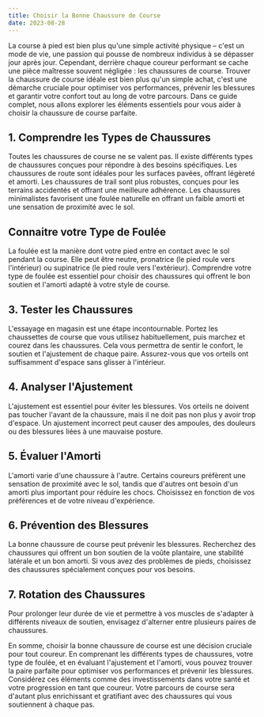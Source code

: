 ```yaml
---
title: Choisir la Bonne Chaussure de Course
date: 2023-08-28
---
```


La course à pied est bien plus qu'une simple activité physique – c'est un mode de vie, une passion qui pousse de nombreux individus à se dépasser jour après jour. Cependant, derrière chaque coureur performant se cache une pièce maîtresse souvent négligée : les chaussures de course. Trouver la chaussure de course idéale est bien plus qu'un simple achat, c'est une démarche cruciale pour optimiser vos performances, prévenir les blessures et garantir votre confort tout au long de votre parcours. Dans ce guide complet, nous allons explorer les éléments essentiels pour vous aider à choisir la chaussure de course parfaite.

## 1. Comprendre les Types de Chaussures 
Toutes les chaussures de course ne se valent pas. Il existe différents types de chaussures conçues pour répondre à des besoins spécifiques. Les chaussures de route sont idéales pour les surfaces pavées, offrant légèreté et amorti. Les chaussures de trail sont plus robustes, conçues pour les terrains accidentés et offrant une meilleure adhérence. Les chaussures minimalistes favorisent une foulée naturelle en offrant un faible amorti et une sensation de proximité avec le sol.

## Connaitre votre Type de Foulée 
La foulée est la manière dont votre pied entre en contact avec le sol pendant la course. Elle peut être neutre, pronatrice (le pied roule vers l'intérieur) ou supinatrice (le pied roule vers l'extérieur). Comprendre votre type de foulée est essentiel pour choisir des chaussures qui offrent le bon soutien et l'amorti adapté à votre style de course.

## 3. Tester les Chaussures 
L'essayage en magasin est une étape incontournable. Portez les chaussettes de course que vous utilisez habituellement, puis marchez et courez dans les chaussures. Cela vous permettra de sentir le confort, le soutien et l'ajustement de chaque paire. Assurez-vous que vos orteils ont suffisamment d'espace sans glisser à l'intérieur.

## 4. Analyser l'Ajustement 
L'ajustement est essentiel pour éviter les blessures. Vos orteils ne doivent pas toucher l'avant de la chaussure, mais il ne doit pas non plus y avoir trop d'espace. Un ajustement incorrect peut causer des ampoules, des douleurs ou des blessures liées à une mauvaise posture.

## 5. Évaluer l'Amorti 
L'amorti varie d'une chaussure à l'autre. Certains coureurs préfèrent une sensation de proximité avec le sol, tandis que d'autres ont besoin d'un amorti plus important pour réduire les chocs. Choisissez en fonction de vos préférences et de votre niveau d'expérience.

## 6. Prévention des Blessures 
La bonne chaussure de course peut prévenir les blessures. Recherchez des chaussures qui offrent un bon soutien de la voûte plantaire, une stabilité latérale et un bon amorti. Si vous avez des problèmes de pieds, choisissez des chaussures spécialement conçues pour vos besoins.

## 7. Rotation des Chaussures 
Pour prolonger leur durée de vie et permettre à vos muscles de s'adapter à différents niveaux de soutien, envisagez d'alterner entre plusieurs paires de chaussures.

En somme, choisir la bonne chaussure de course est une décision cruciale pour tout coureur. En comprenant les différents types de chaussures, votre type de foulée, et en évaluant l'ajustement et l'amorti, vous pouvez trouver la paire parfaite pour optimiser vos performances et prévenir les blessures. Considérez ces éléments comme des investissements dans votre santé et votre progression en tant que coureur. Votre parcours de course sera d'autant plus enrichissant et gratifiant avec des chaussures qui vous soutiennent à chaque pas.
